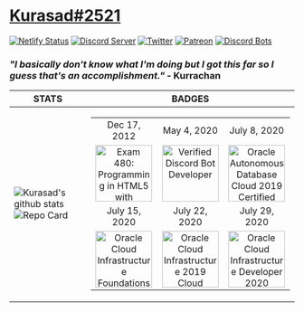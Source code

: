 # [Kurasad#2521](https://kura.gq)
[![Netlify Status](https://api.netlify.com/api/v1/badges/ef7c1b0a-b6b7-4995-872c-a4e197ef5c8f/deploy-status)](https://app.netlify.com/sites/kurasad/deploys)
[![Discord Server](https://discordapp.com/api/guilds/666312150775758853/widget.png)](https://discord.gg/H5PwwSJ)
[![Twitter](https://img.shields.io/twitter/follow/iKurasad?style=flat-square)](https://twitter.com/iKurasad)
[![Patreon](https://img.shields.io/badge/Donate-Patreon-%23F96854)](https://www.patreon.com/jonin)
[![Discord Bots](https://top.gg/api/widget/owner/662517805983334416.svg?noavatar=true)](https://top.gg/bot/662517805983334416)
### ***"I basically don't know what I'm doing but I got this far so I guess that's an accomplishment."*** - Kurrachan
| STATS | BADGES |
|--|--|
| ![Kurasad's github stats](https://github-readme-stats.vercel.app/api?username=DPulavarthy&show_icons=true&title_color=fff&icon_color=FF0092&text_color=9f9f9f&bg_color=151515)![Repo Card](https://github-readme-stats.vercel.app/api/pin?username=DPulavarthy&repo=DPulavarthy&title_color=fff&icon_color=f9f9f9&text_color=9f9f9f&bg_color=151515) | <table><tr><td align='center'>Dec 17, 2012</td><td align='center'>May 4, 2020</td><td align='center'>July 8, 2020</td></tr><tr><td align='center'><img src="https://i.imgur.com/BdInhSn.png" title="Exam 480: Programming in HTML5 with JavaScript and CSS3" width="100px"/></td><td align='center'><img src="https://i.imgur.com/o12Ofsx.png" title="Verified Discord Bot Developer" width="100px"/></td><td align='center'><img src="https://i.imgur.com/uQ9wyC1.png" title="Oracle Autonomous Database Cloud 2019 Certified Specialist" width="100px"/></td></tr><tr><td align='center'>July 15, 2020</td><td align='center'>July 22, 2020</td><td align='center'>July 29, 2020</td></tr><tr><td align='center'><img src="https://i.imgur.com/dbrH5Tb.png" title="Oracle Cloud Infrastructure Foundations 2020 Certified Associate" width="100px"/></td><td align='center'><img src="https://i.imgur.com/dbrH5Tb.png" title="Oracle Cloud Infrastructure 2019 Cloud Operations Certified Associate" width="100px"/></td><td align='center'><img src="https://i.imgur.com/dbrH5Tb.png" title="Oracle Cloud Infrastructure Developer 2020 Certified Associate" width="100px"/></td></tr></table> |